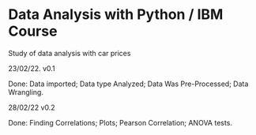 # Data Analysis with Python / IBM Course
Study of data analysis with car prices 

23/02/22. 
v0.1

  Done: 
    Data imported;
    Data type Analyzed;
    Data Was Pre-Processed;
    Data Wrangling.
   
28/02/22
v0.2

  Done:
    Finding Correlations;
    Plots;
    Pearson Correlation;
    ANOVA tests.
    

